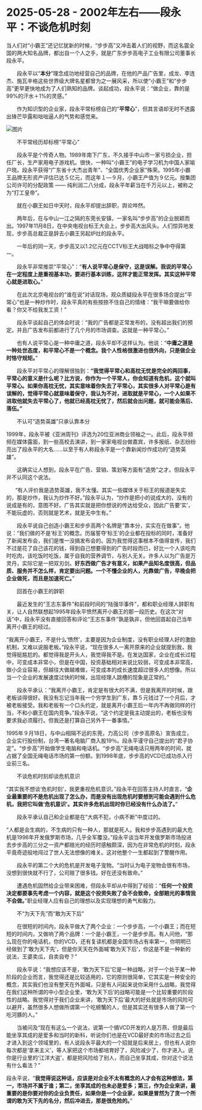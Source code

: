 # 2025-05-28 - 2002年左右——段永平：不谈危机时刻

当人们对“小霸王”还记忆犹新的时候，“步步高”又冲击着人们的视野，而这名震全国的两大知名品牌，都出自一个人之手，就是广东步步高电子工业有限公司董事长段永平。  
  
　　段永平以“**本分**”理念成功地经营自己的品牌，在他的产品广告里，成龙、李连杰、施瓦辛格这些世界级大牌名星都曾为之一展风采，所以使“小霸王”和“步步高”更早更快地成为了人们熟知的品牌。谈起成功，段永平说：“做企业，靠的是99%的汗水＋1%的灵感。”  
  
　　作为知识型的企业家，段永平常标榜自己的“**平常心**”，但其言语却无时不透露出锋芒毕露和咄咄逼人的气势和感觉来。

![图片](https://mmbiz.qpic.cn/mmbiz_jpg/Kfk0At8sXnyMyaRX69loicBDTMseao8vKr7tor0TcXmlcIwlhe6EY8wfJPzcFvbwZH35oj1nfDVic2aJe71KV9icw/640?wx_fmt=jpeg&from=appmsg&tp=webp&wxfrom=5&wx_lazy=1)

　　不平常经历却标榜“平常心”  
  
　　段永平是个传奇人物。1989年南下广东，不久接手中山市一家亏损企业，担任厂长，生产家用电子游戏机。很快，一种叫“小霸王”的电子学习机为中国人家喻户晓。段永平获得“广东省十大杰出青年”、“全国优秀企业家”殊荣。1995年小霸王品牌无形资产评估已达５亿元，而这年１—９月，小霸王产值为９亿元。按集团公司许可的分配政策 —— 纯利润二八分成，段永平年薪当在千万元以上，被称之为“打工皇帝”。  
  
　　就在小霸王如日中天时，段永平却提出辞职，舆论哗然。  
  
　　两年后，在与中山一江之隔的东莞长安镇，一家名叫“步步高”的企业脱颖而出。1997年11月8日，在中央电视台标王大会上，步步高大出风头。人们惊异地发现，步步高总裁正是辞去小霸王另起炉灶的段永平。  
  
　　一年后的同一天，步步高又以1.2亿元在CCTV标王大战暗标之争中夺得第一。  
  
　　段永平非常推崇“平常心”：“**有人说平常心是保守，这是误解。我说的平常心在一定程度上是重视基本功，要进行基本训练，这样才能正常发挥。其实这种平常心就是进取心。**”  
  
　　在此次北京电视台的“谁在说”对话现场，观众质疑段永平在很多场合提出“平常心”也是一种炒作时，段永平真的有些按捺不住自己的情绪：“我干嘛要做给你看？你又不给我发工资！”  
  
　　段永平谈起自己的体会时说：“我的广告都是正常发布的，没有超出我们的预定。并且广告发布前都进行了几个月的市场调查。这就是一种平常心。”  
  
　　也有人说平常心是一种中庸之道，段永平却不这样认为。他说：“**中庸之道是一种处世态度，和平常心不是一个概念。我个人性格很激进也很外向，只是做企业时恪守规矩。**”  
  
　　段永平对平常心的理解很独到：**“我觉得平常心和高枕无忧是完全的两回事，平常心的意义是什么呢？比方说，你作为一个平常人，你会知道有危机，这个就叫平常心。如果你高枕无忧，其实意味着你失去了平常心，其实很多人对平常心是有误解的，觉得平常心就意味着保守，我认为不对，进取就是平常心，一个人如果不进取他就失去平常心了，他就已经高枕无忧了，然后就会出问题，就可能会落后、落伍。”**  
  
　　不认可“造势英雄”只承认靠本分  
  
1999年，段永平被《亚洲周刊》评选为20位亚洲商业领袖之一。此后，段永平频频在媒体露面，到一些高校去演讲，到一家家电视台做嘉宾，许多报纸、杂志纷纷亮出了段永平的大名……以至于有人称段永平是一个靠新闻炒作成功的“造势英雄”。  
  
　　这确实让人想到，段永平在广告、营销、策划等方面有“造势”之才。但段永平并不认同这个说法。  
  
      “有人评价我是造势英雄，我不太懂。其实一些媒体关于标王的报道是失实的，那是炒作，我认为炒作不好。”段永平认为，“炒作是把小的说成大的，没有的说成是有的，意图不好。广告其实就是把你想说的传达给受众，因此广告要‘实’，不能玩虚的，否则就是艺术，就是无中生有。”  
  
　　段永平说自己创造小霸王和步步高两个名牌是“靠本分，实实在在做事”。他说：“我们做的不是‘标王’的概念。历届誓夺‘标王’的企业都在投标的同时，准备好了新闻发布会，我们是惟一没搞发布会的。因为我觉得这事根本不值得宣传，我们不过是花了自己该花的钱，得到自己想要得到的广告时段而已，好比一个人该吃肉时吃肉，该吃饭时吃饭，属于自我的营养调节，与别人无关。许多人以为广告是万灵丹，实际它是一把双刃剑。**好东西做广告才有意义，如果产品知名度很高，但品质、服务并不怎么样，肯定要出问题。一个不懂企业的人，光靠做广告，早晚会把企业做死，而且是加速死亡。**”  
  
　　回首在小霸王的辞职  
  
　　最近发生的“王志东事件”和前段时间的“陆强华事件”，都和职业经理人辞职有关，让人自然联想起1995年段永平愤然离开小霸王的那一段历史。在这次“对话”中，段永平没有直接回答和评论“王志东事件”孰是孰非，但他回首起自己当年离开小霸王的经过。  
  
“我离开小霸王，不是什么‘愤然’，主要是因为企业制度，没有职业经理人好的激励机制，又难以说服老板。”段永平说，“现在很多人一离开原来的企业就提到我，我觉得挺尴尬的。都觉得我是开头人，我觉得我不是。在发达国家，企业在成长过程中，可变成本非常小，但是在中国，投资基础相对来说比较弱，可变成本非常高，做小企业容易，但越往大做越难做，可变成本的成长速度超过很多人的想像。所以当一个企业的发展速度过快的时候，出现经理人跳槽的现象是正常的。”  
  
　　段永平承认：“我离开小霸王，肯定是有很大的不满，但是我离开的时候，跟老板谈得很好。我没有忘记当年我一个穷学生到广东，靠５元钱过了一个月后，才被老板接受。我和老板有一个口头约定，就是离开小霸王后一年内不再做同样的行当，不和小霸王在国内竞争。”段永平说，“这个约定是我主动提出的，老板也没有要求我必须履行。但我还是打算自己另外干一番事情。”  
  
1995年９月18日，与中山相隔不远的东莞，力高公司（步步高原名）宣告成立，企业实行股份制，台湾一著名电脑厂商入股19％。段永平谨守自己提出的“君子协定”。“步步高”开始做学生电脑和电话机。“步步高”无绳电话只用两年的时间，就占据了全国无绳电话市场的第一份额。到1998年底，步步高的VCD已成功杀入行业前三名。  
  
　　不谈危机时刻却谈危机意识  
  
“其实我不想谈‘危机时刻’，我更重视危机意识。”段永平在回答主持人时直言，“**企业最重要的不是危机出现了怎么办，而是没有出现危机时要想到可能会遇到什么危机，我把它叫做‘危机意识’。其实许多危机出现时你已经没有什么办法了。**”  
  
　　段永平承认自己和企业都是在“大病不犯，小病不断”中度过的。  
  
“人都是会生病的，不生病的只有一种人，那就是死人。我和步步高遇到的最大危机是1996年开发俄罗斯市场，几乎全军覆没。”段永平谈当年开发俄罗斯市场投进去步步高的三分之一资产都赔光的经历时感触颇深，因为在非常危机的时刻，段永平竟奇迹般地闯过了世人无法想像的难关。这对他整个一生都起到了警醒作用。  
  
　　段永平的第二个大的危机是开发电子宠物。“当时认为电子宠物会很有市场，没想到很快就不行了，公司赔了很多钱。好在还没有致命。”  
  
　　遭遇危机固然给企业带来困难，但段永平却从中得到了经验：“**任何一个投资决定都要事先考虑一个内容，就是这个投资失败了会不会致命，全部赔光的事情我不会做。**”职业经理人应有自己的理想以及实现理想的勇气和毅力。  
  
　　不“为天下先”而“敢为天下后”  
  
　　在很短的时间内，段永平做大了两个企业：一个步步高，一个小霸王；而在短短的时间内，又做响了两个品牌：一个是小霸王，一个是步步高。有人问他，“那么现在你的电话机，你的VCD，还有复读机都是全国市场占有率第一，你明明已经做到了‘敢为天下先’，但是你天天在外面喊‘敢为天下后’，你这是不是一种新的说法，王婆卖瓜，自卖自夸？”  
  
　　段永平说：“我想应该不是，‘敢为天下后’它是一种战略，对于一个处于某一种阶段的企业而言，我觉得还是比较适用的，它的原则很简单，它其实是一种安全的概念，其实我们也没有整天在外面喊，只是有人问起来说你采用什么战略，我觉得在我们这种所谓的中小型企业里，‘敢为天下后’的战略可能是一个比较重要的阶段性的战略。我觉得对于我们企业来讲，‘敢为天下后’最大的好处就是市场的风险可以避开，虽然很多人想做所谓第一个吃螃蟹的人，但是其实还有很多人做了第一个吃河豚的人。”  
  
　　当被问及“现在有这么一个说法，说第一个搞VCD开发的人是万燕，但是最后能坐享其成的是爱多和当时的新科，听说你们也是在VCD最好卖的市场过去之后才进入到这个领域里的，有人说段永平最大的一个招就是后来居上，但也有人说你每次都是‘拿来主义’，等人家把这个市场都培育好了，风险减少了，你才进入。说你是行业里的‘江洋大盗’，都是把风险给了别人，而自己坐享其成，你对这个说法有什么看法？”

段永平说，“**我觉得说这种话，应该是对企业不太有概念的人才会有这种想法，第一，市场并不属于谁；第二，坐享其成的也未必是爱多；第三，作为企业来讲，最重要的是你要对你的企业负责任，如果你是一个企业家，如果是冒然为了贪一个所谓的敢为天下先的名分，然后冲进去，那是很危险的。**”